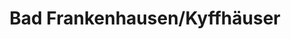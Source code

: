 ---
title: Bad Frankenhausen/Kyffhäuser
url: /bad-frankenhausen-kyffhaeuser/
latitude: 51.358
longitude: 11.1
---